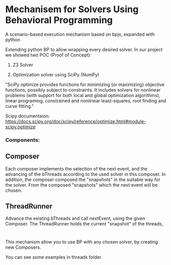 # Mechanisem for Solvers Using Behavioral Programming

A scenario-based execution mechanism based on bpjs, expanded with python
 
Extending python BP to allow wrapping every desired solver.
In our project we showed two POC (Proof of Concept):
1. Z3 Solver
  
2. Optimization solver using SciPy (NumPy)  

  "SciPy optimize provides functions for minimizing (or maximizing) objective functions, 
  possibly subject to constraints. It includes solvers for nonlinear problems
  (with support for both local and global optimization algorithms), linear programing, constrained and nonlinear least-squares, root finding and curve fitting."
 
 Scipy documentaion:
  https://docs.scipy.org/doc/scipy/reference/optimize.html#module-scipy.optimize
  

### Components:

## Composer
Each composer implements the selection of the next event, and the advancing of the bThreads according to the used solver in this composer.
In addition, the composer composed the "snapshots" in the suitable way for the solver. From the composed "snapshots" which the next event will be chosen.


## ThreadRunner
Advance the existing bThreads and call nextEvent, using the given Composer.
The ThreadRunner holds the current "snapshot" of the threads, 

# ####

This mechanism allow you to use BP with any chosen solver, by creating new Composers.

You can see some examples in threads folder.
